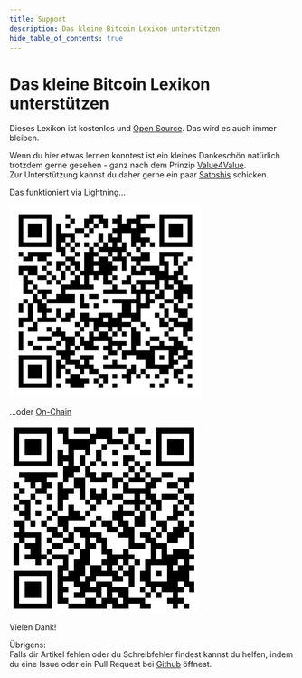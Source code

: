 ```yaml
---
title: Support
description: Das kleine Bitcoin Lexikon unterstützen
hide_table_of_contents: true
---
```


# Das kleine Bitcoin Lexikon unterstützen

Dieses Lexikon ist kostenlos und [Open Source](../o/open-source). Das wird es auch immer bleiben.

Wenn du hier etwas lernen konntest ist ein kleines Dankeschön natürlich trotzdem gerne gesehen - ganz nach dem Prinzip [Value4Value](../v/value4value).  
Zur Unterstützung kannst du daher gerne ein paar [Satoshis](../s/satoshi) schicken.

Das funktioniert via [Lightning](../l/lightning)…

![Support Lightning](../../static/ln-donation-qr.png)

…oder [On-Chain](../o/on-chain)

![Support On-Chain](../../static/adresse-qr-code.png)

Vielen Dank!

Übrigens:  
Falls dir Artikel fehlen oder du Schreibfehler findest kannst du helfen, indem du eine Issue oder ein Pull Request bei [Github](https://github.com/jigglycrumb/das-kleine-bitcoin-lexikon) öffnest.
